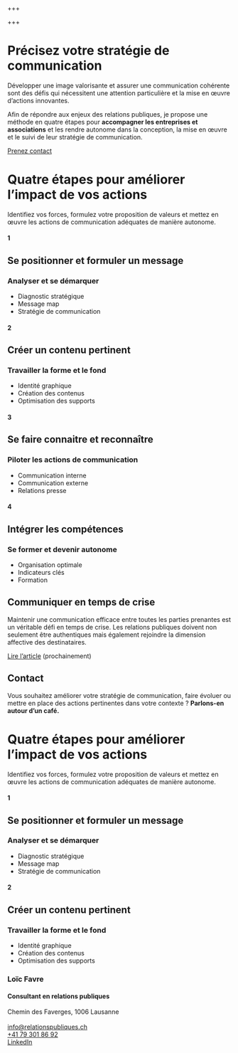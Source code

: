 +++

+++
# Précisez votre stratégie de communication

Développer une image valorisante et assurer une communication cohérente sont des défis qui nécessitent une attention particulière et la mise en œuvre d’actions innovantes.

Afin de répondre aux enjeux des relations publiques, je propose une méthode en quatre étapes pour **accompagner les entreprises et associations** et les rendre autonome dans la conception, la mise en œuvre et le suivi de leur stratégie de communication.

[Prenez contact](mailto:info@relationspubliques.ch)

# Quatre étapes pour améliorer l’impact de vos actions

Identifiez vos forces, formulez votre proposition de valeurs et mettez en œuvre les actions de communication adéquates de manière autonome.

<div class="container-full">
<div class="boxes">
<div class="box">

#### 1

## Se positionner et formuler un message

### Analyser et se démarquer

* Diagnostic stratégique
* Message map
* Stratégie de communication

</div>
<div class="box">

#### 2

## Créer un contenu pertinent

### Travailler la forme et le fond

* Identité graphique
* Création des contenus
* Optimisation des supports

</div>
<div class="box">

#### 3

## Se faire connaitre et reconnaître

### Piloter les actions de communication

* Communication interne
* Communication externe
* Relations presse

</div>
<div class="box">

#### 4

## Intégrer les compétences

### Se former et devenir autonome

* Organisation optimale
* Indicateurs clés
* Formation

</div>
</div>
</div>

<div class="article">

## Communiquer en temps de crise

Maintenir une communication efficace entre toutes les parties prenantes est un véritable défi en temps de crise. Les relations publiques doivent non seulement être authentiques mais également rejoindre la dimension affective des destinataires.

[Lire l’article](#) (prochainement)

</div>

<footer class="container-full">
<div class="container">

## Contact

Vous souhaitez améliorer votre stratégie de communication, faire évoluer ou mettre en place des actions pertinentes dans votre contexte ? **Parlons-en autour d’un café.**

# Quatre étapes pour améliorer l’impact de vos actions

Identifiez vos forces, formulez votre proposition de valeurs et mettez en œuvre les actions de communication adéquates de manière autonome.

<div class="container-full"> <div class="boxes"> <div class="box">

#### 1

## Se positionner et formuler un message

### Analyser et se démarquer

* Diagnostic stratégique
* Message map
* Stratégie de communication

</div> <div class="box">

#### 2

## Créer un contenu pertinent

### Travailler la forme et le fond

* Identité graphique
* Création des contenus
* Optimisation des supports

</div> <div class="box">

### Loïc Favre

#### **Consultant en relations publiques**

Chemin des Faverges, 1006 Lausanne <br/>  
[info@relationspubliques.ch](mailto:info@relationspubliques.ch)<br/> [+41 79 301 86 92](tel:0793018692)<br/> [LinkedIn](https://www.linkedin.com/in/loicfavre)<br/> <br/>  <br/>  <br/>

</div>
</footer>